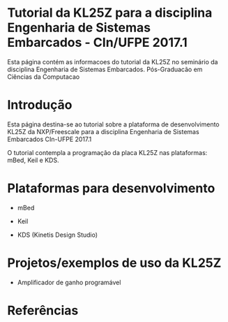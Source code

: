# Tutorial da KL25Z para a disciplina Engenharia de Sistemas Embarcados - CIn/UFPE 2017.1

 Esta página contém as informacoes do tutorial da KL25Z no seminário da disciplina Engenharia de Sistemas Embarcados.
 Pós-Graduacão em Ciências da Computacao
 
 # Introdução
 
Esta página destina-se ao tutorial sobre a plataforma de desenvolvimento KL25Z da NXP/Freescale para a disciplina
Engenharia de Sistemas Embarcados CIn-UFPE 2017.1 

O tutorial contempla a programação da placa KL25Z nas plataformas: mBed, Keil e KDS.

 # Plataformas para desenvolvimento
 
 - mBed
 
 - Keil
 
 - KDS (Kinetis Design Studio)
 
 # Projetos/exemplos de uso da KL25Z
 
 - Amplificador de ganho programável
 
 
 
 # Referências 
